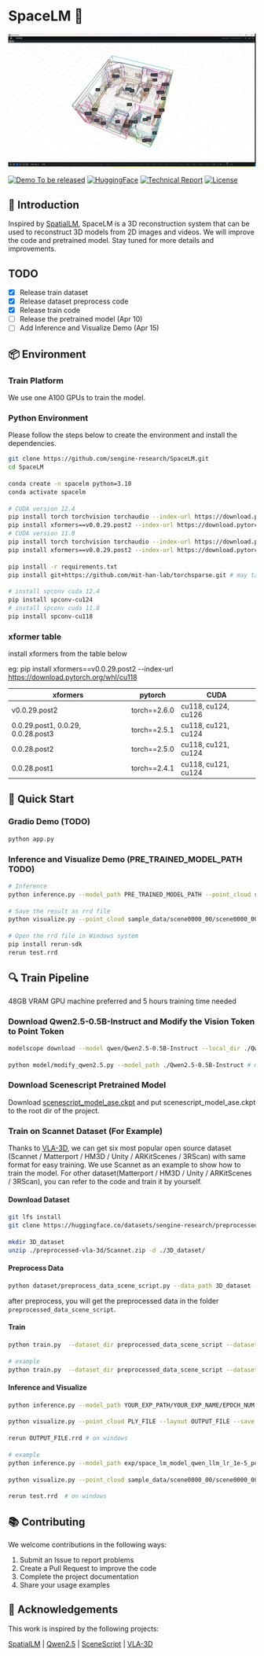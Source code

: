 # SpaceLM 🌌

![SpaceLM Demo](assets/SpaceLM_Demo.png)

[![Demo To be released](https://img.shields.io/badge/%F0%9F%A4%97%20Demo-To%20be%20released-ffc107?color=ffc107&logoColor=white)](https://github.com/sengine-research/SpaceLM)
[![HuggingFace](https://img.shields.io/badge/%F0%9F%A4%97%20Train%20Dataset-To%20be%20released-ffc107?color=ffc107&logoColor=white)](https://huggingface.co/datasets/sengine-research/preprocessed-vla-3d)
[![Technical Report](https://img.shields.io/badge/%F0%9F%93%9A%20Tech%20Report-SpaceLM-ff0000?color=ff0000&logoColor=white)](https://sengine-cos-1259101928.cos.ap-guangzhou.myqcloud.com/plane/Technical%20Report.pdf)
[![License](https://img.shields.io/badge/License-Apache_2.0-blue.svg)](https://opensource.org/licenses/Apache-2.0)

## 📖 Introduction

Inspired by [SpatialLM](https://github.com/manycore-research/SpatialLM), SpaceLM is a 3D reconstruction system that can be used to reconstruct 3D models from 2D images and videos. We will improve the code and pretrained model. Stay tuned for more details and improvements.

## TODO
- [X] Release train dataset
- [X] Release dataset preprocess code
- [X] Release train code
- [ ] Release the pretrained model (Apr 10)
- [ ] Add Inference and Visualize Demo (Apr 15)

## 📦 Environment

### Train Platform

We use one A100 GPUs to train the model. 

### Python Environment
Please follow the steps below to create the environment and install the dependencies.

```bash
git clone https://github.com/sengine-research/SpaceLM.git
cd SpaceLM

conda create -n spacelm python=3.10
conda activate spacelm

# CUDA version 12.4
pip install torch torchvision torchaudio --index-url https://download.pytorch.org/whl/cu124
pip install xformers==v0.0.29.post2 --index-url https://download.pytorch.org/whl/cu124 # install xformers from table below
# CUDA version 11.8
pip install torch torchvision torchaudio --index-url https://download.pytorch.org/whl/cu118
pip install xformers==v0.0.29.post2 --index-url https://download.pytorch.org/whl/cu118 # install xformers from table below

pip install -r requirements.txt
pip install git+https://github.com/mit-han-lab/torchsparse.git # may take a long time

# install spconv cuda 12.4
pip install spconv-cu124
# install spconv cuda 11.8
pip install spconv-cu118
```

### xformer table

install xformers from the table below

eg: pip install xformers==v0.0.29.post2 --index-url https://download.pytorch.org/whl/cu118

| xformers          | pytorch     | CUDA            |
|-------------------|-------------|-----------------|
| v0.0.29.post2     | torch==2.6.0| cu118, cu124, cu126 |
| 0.0.29.post1, 0.0.29, 0.0.28.post3 | torch==2.5.1 | cu118, cu121, cu124 |
| 0.0.28.post2      | torch==2.5.0| cu118, cu121, cu124 |
| 0.0.28.post1      | torch==2.4.1| cu118, cu121, cu124 |


## 🚀 Quick Start

### Gradio Demo (TODO)

```bash
python app.py
```

### Inference and Visualize Demo  (PRE_TRAINED_MODEL_PATH TODO)

```bash
# Inference
python inference.py --model_path PRE_TRAINED_MODEL_PATH --point_cloud sample_data/scene0000_00/scene0000_00_pc_result.ply -o test.txt

# Save the result as rrd file
python visualize.py --point_cloud sample_data/scene0000_00/scene0000_00_pc_result.ply --layout test.txt --save test.rrd

# Open the rrd file in Windows system
pip install rerun-sdk
rerun test.rrd
```

## 🔍 Train Pipeline

48GB VRAM GPU machine preferred and 5 hours training time needed

### Download Qwen2.5-0.5B-Instruct and Modify the Vision Token to Point Token

```bash
modelscope download --model qwen/Qwen2.5-0.5B-Instruct --local_dir ./Qwen2.5-0.5B-Instruct

python model/modify_qwen2.5.py --model_path ./Qwen2.5-0.5B-Instruct # modify the vision token to point token
```
### Download Scenescript Pretrained Model
Download [scenescript_model_ase.ckpt](https://scontent-lax3-1.xx.fbcdn.net/m1/v/t6/An8ElJTA5VXlOkvhnT9_p33s47f0SYKFTymXzQlzGdDUG3ukkLjQwL4ieWZE7rY9F8Puz1OlEt6qQjmtu7Ej5HYkpBZJ3YR1cv3YlzZjwlIVTa9-e7ry5bxWsM3IMoTzB8XgpJ8aDso.ckpt/scenescript_model_ase.ckpt?_nc_oc=Adlt5JD0mJ63qjrhLHNuVNihjqUpFtmGHt74RYNQj2-_BqLp8-HCItPxuR3umyiwil8EOGr8P7ervUfxUoQ_SSZ1&sdl=1&ccb=10-5&oh=00_AYFChMAq3fCIqrAUEPo91IfgxaVI4XgpUGueZ9Ah6_3G7A&oe=68148F33&_nc_sid=1a752d) and put scenescript_model_ase.ckpt to the root dir of the project.

### Train on Scannet Dataset (For Example)

Thanks to [VLA-3D](https://github.com/HaochenZ11/VLA-3D), we can get six most popular open source dataset (Scannet / Matterport / HM3D / Unity / ARKitScenes / 3RScan) with same format for easy training. We use Scannet as an example to show how to train the model. For other dataset(Matterport / HM3D / Unity / ARKitScenes / 3RScan), you can refer to the code and train it by yourself.

#### Download Dataset

```bash
git lfs install
git clone https://huggingface.co/datasets/sengine-research/preprocessed-vla-3d

mkdir 3D_dataset
unzip ./preprocessed-vla-3d/Scannet.zip -d ./3D_dataset/
```

#### Preprocess Data
```bash
python dataset/preprocess_data_scene_script.py --data_path 3D_dataset --dataset_name Scannet
```

after preprocess, you will get the preprocessed data in the folder `preprocessed_data_scene_script`.

#### Train
```bash
python train.py  --dataset_dir preprocessed_data_scene_script --dataset_name Scannet --model_path ./Qwen2.5-0.5B-Instruct --exp_path YOUR_EXP_PATH --exp_name YOUR_EXP_NAME --epochs EPOCH_NUM --batch_size BATCH_SIZE --gradient_accumulation_steps GRADIENT_ACCUMULATION_STEPS --learning_rate LEARNING_RATE --save_per_epoch SAVE_PER_EPOCH

# example
python train.py  --dataset_dir preprocessed_data_scene_script --dataset_name Scannet --model_path ./Qwen2.5-0.5B-Instruct --exp_path ./exp --exp_name space_lm_model_qwen_llm_lr_1e-6_point_lr_1e-5 --epochs 20 --batch_size 2 --gradient_accumulation_steps 8 --learning_rate 1e-6 --save_per_epoch 2
```

#### Inference and Visualize
```bash
python inference.py --model_path YOUR_EXP_PATH/YOUR_EXP_NAME/EPOCH_NUM --point_cloud PLY_FILE -o OUTPUT_FILE

python visualize.py --point_cloud PLY_FILE --layout OUTPUT_FILE --save OUTPUT_FILE.rrd

rerun OUTPUT_FILE.rrd # on windows

# example
python inference.py --model_path exp/space_lm_model_qwen_llm_lr_1e-5_point_lr_1e-4_no_stage_1_Scannet/stage_2/epoch_0 --point_cloud sample_data/scene0000_00/scene0000_00_pc_result.ply -o test.txt

python visualize.py --point_cloud sample_data/scene0000_00/scene0000_00_pc_result.ply --layout test.txt --save test.rrd

rerun test.rrd  # on windows
```


## 📚 Contributing

We welcome contributions in the following ways:
1. Submit an Issue to report problems
2. Create a Pull Request to improve the code
3. Complete the project documentation
4. Share your usage examples


## 🤝 Acknowledgements

This work is inspired by the following projects:

[SpatialLM](https://github.com/manycore-research/SpatialLM) | [Qwen2.5](https://github.com/QwenLM/Qwen2.5) | [SceneScript](https://github.com/facebookresearch/scenescript) | [VLA-3D](https://github.com/HaochenZ11/VLA-3D)